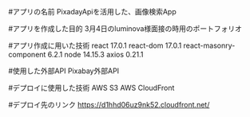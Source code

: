 #アプリの名前
PixadayApiを活用した、画像検索App

#アプリを作成した目的
3月4日のluminova様面接の時用のポートフォリオ

#アプリ作成に用いた技術
react 17.0.1
react-dom 17.0.1
react-masonry-component 6.2.1
node 14.15.3
axios 0.21.1

#使用した外部API
Pixabay外部API


#デプロイに使用した技術
AWS S3
AWS CloudFront


#デプロイ先のリンク
https://d1hhd06uz9nk52.cloudfront.net/